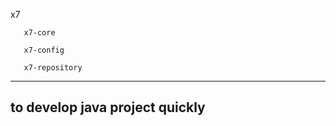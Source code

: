 x7

       x7-core
  
       x7-config
  
       x7-repository
  


--------------------------------------
to develop java project quickly 
--------------------------------------


